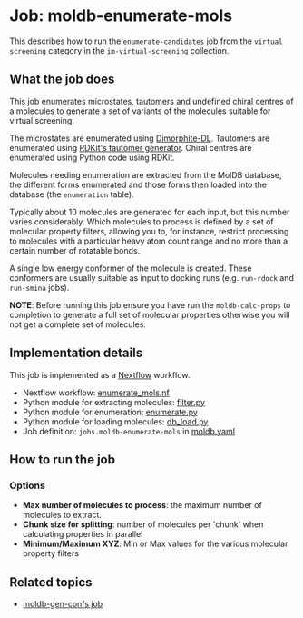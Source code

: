 # Job: moldb-enumerate-mols

This describes how to run the `enumerate-candidates` job from the `virtual screening` category in the `im-virtual-screening` collection.

## What the job does
This job enumerates microstates, tautomers and undefined chiral centres of a molecules to generate a set of variants of the molecules suitable for virtual screening.

The microstates are enumerated using [Dimorphite-DL](https://durrantlab.pitt.edu/dimorphite-dl/).
Tautomers are enumerated using [RDKit's tautomer generator](http://rdkit.org/docs/source/rdkit.Chem.MolStandardize.rdMolStandardize.html?highlight=tautomerenumerator#rdkit.Chem.MolStandardize.rdMolStandardize.TautomerEnumerator).
Chiral centres are enumerated using Python code using RDKit.

Molecules needing enumeration are extracted from the MolDB database, the different forms enumerated and 
those forms then loaded into the database (the `enumeration` table).

Typically about 10 molecules are generated for each input, but this number varies considerably.
Which molecules to process is defined by a set of molecular property filters, allowing you to, 
for instance, restrict processing to molecules with a particular heavy atom count range and no
more than a certain number of rotatable bonds.

A single low energy conformer of the molecule is created. These conformers are usually suitable as input
to docking runs (e.g. `run-rdock` and `run-smina` jobs).

**NOTE**: Before running this job ensure you have run the `moldb-calc-props` to completion to generate a full
set of molecular properties otherwise you will not get a complete set of molecules.

## Implementation details

This job is implemented as a [Nextflow](https://www.nextflow.io/) workflow.

* Nextflow workflow: [enumerate_mols.nf](/moldb/enumerate_mols.nf)
* Python module for extracting molecules: [filter.py](/moldb/filter.py)
* Python module for enumeration: [enumerate.py](/enumerate.py)
* Python module for loading molecules: [db_load.py](/moldb/db_load.py)
* Job definition: `jobs.moldb-enumerate-mols` in [moldb.yaml](/data-manager/moldb.yaml)

## How to run the job

### Options

* **Max number of molecules to process**: the maximum number of molecules to extract.
* **Chunk size for splitting**: number of molecules per 'chunk' when calculating properties in parallel
* **Minimum/Maximum XYZ**: Min or Max values for the various molecular property filters

## Related topics

* [moldb-gen-confs job](moldb-gen-confs.md)